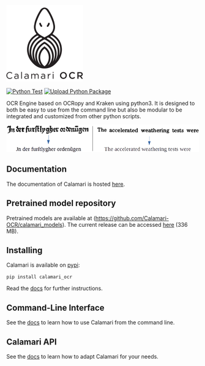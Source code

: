 
![logo](resources/logo/calamari_200.png)

[![Python Test](https://github.com/Calamari-OCR/calamari/actions/workflows/python-test.yml/badge.svg)](https://github.com/Calamari-OCR/calamari/actions/workflows/python-test.yml)
[![Upload Python Package](https://github.com/Calamari-OCR/calamari/actions/workflows/python-publish.yml/badge.svg)](https://github.com/Calamari-OCR/calamari/actions/workflows/python-publish.yml)

OCR Engine based on OCRopy and Kraken using python3.
It is designed to both be easy to use from the command line but also be modular to be integrated and customized from other python scripts.

![preview](resources/preview.png)

## Documentation

The documentation of Calamari is hosted [here](https://calamari-ocr.readthedocs.io).

##  Pretrained model repository
Pretrained models are available at (https://github.com/Calamari-OCR/calamari_models).
The current release can be accessed [here](https://github.com/Calamari-OCR/calamari_models/archive/1.0.zip) (336 MB).

## Installing

Calamari is available on [pypi](https://pypi.org/calamari-ocr):

```shell
pip install calamari_ocr
```

Read the [docs](https://calamari-ocr.readthedocs.io) for further instructions.

## Command-Line Interface

See the [docs](https://calamari-ocr.readthedocs.io) to learn how to use Calamari from the command line.

## Calamari API

See the [docs](https://calamari-ocr.readthedocs.io) to learn how to adapt Calamari for your needs.

